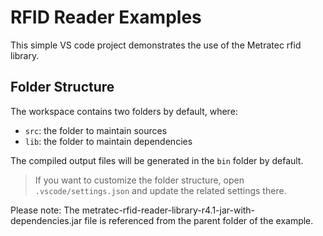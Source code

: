 # RFID Reader Examples

This simple VS code project demonstrates the use of the Metratec rfid library.

## Folder Structure

The workspace contains two folders by default, where:

- `src`: the folder to maintain sources
- `lib`: the folder to maintain dependencies

The compiled output files will be generated in the `bin` folder by default.

> If you want to customize the folder structure, open `.vscode/settings.json` and update the related settings there.

Please note: The metratec-rfid-reader-library-r4.1-jar-with-dependencies.jar file is referenced from the parent folder of the example.
